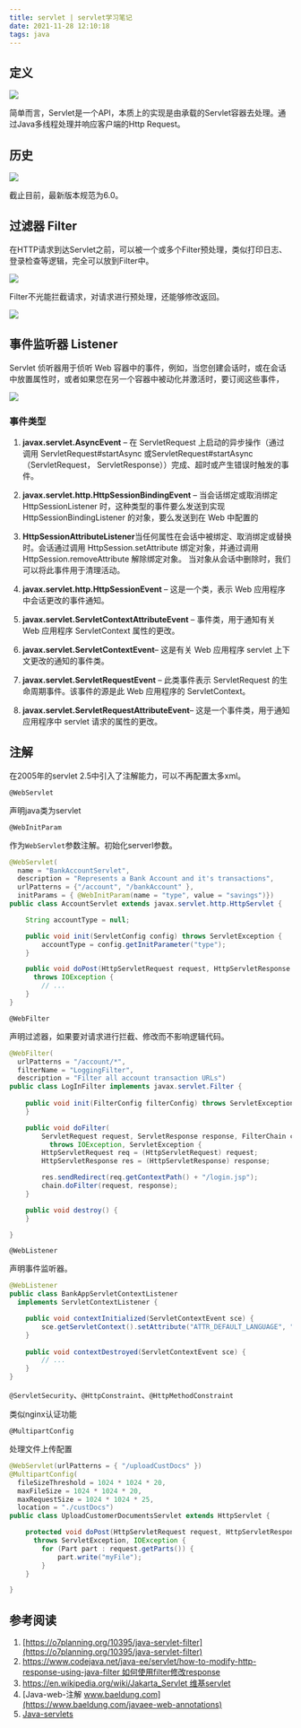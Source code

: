```yaml
---
title: servlet | servlet学习笔记
date: 2021-11-28 12:10:18
tags: java
---
```

## 定义

![](https://vison-blog.oss-cn-beijing.aliyuncs.com/20211128120653.png)

简单而言，Servlet是一个API，本质上的实现是由承载的Servlet容器去处理。通过Java多线程处理并响应客户端的Http Request。

<!--more-->

## 历史

![](https://vison-blog.oss-cn-beijing.aliyuncs.com/20211128105759.png)

截止目前，最新版本规范为6.0。

## 过滤器 Filter

在HTTP请求到达Servlet之前，可以被一个或多个Filter预处理，类似打印日志、登录检查等逻辑，完全可以放到Filter中。

![](https://vison-blog.oss-cn-beijing.aliyuncs.com/20211128110826.png)

Filter不光能拦截请求，对请求进行预处理，还能够修改返回。

![](https://vison-blog.oss-cn-beijing.aliyuncs.com/20211128111038.png)

## 事件监听器 Listener

Servlet 侦听器用于侦听 Web 容器中的事件，例如，当您创建会话时，或在会话中放置属性时，或者如果您在另一个容器中被动化并激活时，要订阅这些事件，

![](https://vison-blog.oss-cn-beijing.aliyuncs.com/20211128111619.png)

### 事件类型

1. **javax.servlet.AsyncEvent** – 在 ServletRequest 上启动的异步操作（通过调用 ServletRequest#startAsync 或ServletRequest#startAsync（ServletRequest， ServletResponse））完成、超时或产生错误时触发的事件。

2. **javax.servlet.http.HttpSessionBindingEvent** – 当会话绑定或取消绑定 HttpSessionListener 时，这种类型的事件要么发送到实现 HttpSessionBindingListener 的对象，要么发送到在 Web 中配置的 

3. **HttpSessionAttributeListener**当任何属性在会话中被绑定、取消绑定或替换时。会话通过调用 HttpSession.setAttribute 绑定对象，并通过调用 HttpSession.removeAttribute 解除绑定对象。
当对象从会话中删除时，我们可以将此事件用于清理活动。

4. **javax.servlet.http.HttpSessionEvent** – 这是一个类，表示 Web 应用程序中会话更改的事件通知。

5. **javax.servlet.ServletContextAttributeEvent** – 事件类，用于通知有关 Web 应用程序 ServletContext 属性的更改。

6. **javax.servlet.ServletContextEvent**– 这是有关 Web 应用程序 servlet 上下文更改的通知的事件类。

7. **javax.servlet.ServletRequestEvent** – 此类事件表示 ServletRequest 的生命周期事件。该事件的源是此 Web 应用程序的 ServletContext。

8. **javax.servlet.ServletRequestAttributeEvent**– 这是一个事件类，用于通知应用程序中 servlet 请求的属性的更改。


## 注解

在2005年的servlet 2.5中引入了注解能力，可以不再配置太多xml。

`@WebServlet` 

声明java类为servlet

`@WebInitParam` 

作为`WebServlet`参数注解。初始化serverl参数。

```java
@WebServlet(
  name = "BankAccountServlet", 
  description = "Represents a Bank Account and it's transactions", 
  urlPatterns = {"/account", "/bankAccount" }, 
  initParams = { @WebInitParam(name = "type", value = "savings")})
public class AccountServlet extends javax.servlet.http.HttpServlet {

    String accountType = null;

    public void init(ServletConfig config) throws ServletException {
        accountType = config.getInitParameter("type");
    }

    public void doPost(HttpServletRequest request, HttpServletResponse response) 
      throws IOException {
        // ...
    }
}
```

`@WebFilter`

声明过滤器，如果要对请求进行拦截、修改而不影响逻辑代码。

```java
@WebFilter(
  urlPatterns = "/account/*",
  filterName = "LoggingFilter",
  description = "Filter all account transaction URLs")
public class LogInFilter implements javax.servlet.Filter {
    
    public void init(FilterConfig filterConfig) throws ServletException {
    }

    public void doFilter(
        ServletRequest request, ServletResponse response, FilterChain chain) 
          throws IOException, ServletException {
        HttpServletRequest req = (HttpServletRequest) request;
        HttpServletResponse res = (HttpServletResponse) response;

        res.sendRedirect(req.getContextPath() + "/login.jsp");
        chain.doFilter(request, response);
    }

    public void destroy() {
    }

}
```

`@WebListener`

声明事件监听器。

```java
@WebListener
public class BankAppServletContextListener 
  implements ServletContextListener {

    public void contextInitialized(ServletContextEvent sce) { 
        sce.getServletContext().setAttribute("ATTR_DEFAULT_LANGUAGE", "english"); 
    } 
    
    public void contextDestroyed(ServletContextEvent sce) { 
        // ... 
    } 
}
```

`@ServletSecurity`、`@HttpConstraint`、`@HttpMethodConstraint`

类似nginx认证功能


`@MultipartConfig`

处理文件上传配置

```java
@WebServlet(urlPatterns = { "/uploadCustDocs" })
@MultipartConfig(
  fileSizeThreshold = 1024 * 1024 * 20,
  maxFileSize = 1024 * 1024 * 20,
  maxRequestSize = 1024 * 1024 * 25,
  location = "./custDocs")
public class UploadCustomerDocumentsServlet extends HttpServlet {

    protected void doPost(HttpServletRequest request, HttpServletResponse response) 
      throws ServletException, IOException {
        for (Part part : request.getParts()) {
            part.write("myFile");
        }
    }

}
```


## 参考阅读

1. [https://o7planning.org/10395/java-servlet-filter](https://o7planning.org/10395/java-servlet-filter)
2. [https://www.codejava.net/java-ee/servlet/how-to-modify-http-response-using-java-filter 如何使用filter修改response](https://www.codejava.net/java-ee/servlet/how-to-modify-http-response-using-java-filter)
3. [https://en.wikipedia.org/wiki/Jakarta_Servlet 维基servlet](https://en.wikipedia.org/wiki/Jakarta_Servlet)
4. [Java-web-注解 www.baeldung.com](https://www.baeldung.com/javaee-web-annotations)
5. [Java-servlets](https://www.simplilearn.com/tutorials/java-tutorial/java-servlets)

